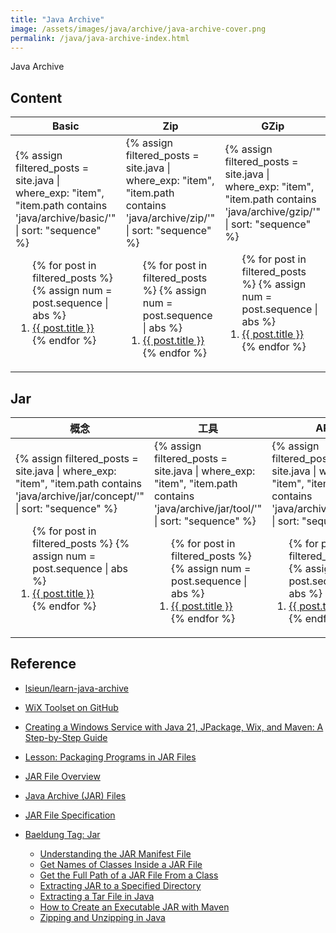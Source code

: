 ```yaml
---
title: "Java Archive"
image: /assets/images/java/archive/java-archive-cover.png
permalink: /java/java-archive-index.html
---
```


Java Archive

## Content

<table>
    <thead>
    <tr>
        <th>Basic</th>
        <th>Zip</th>
        <th>GZip</th>
    </tr>
    </thead>
    <tbody>
    <tr>
        <td>
{%
assign filtered_posts = site.java |
where_exp: "item", "item.path contains 'java/archive/basic/'" |
sort: "sequence"
%}
<ol>
    {% for post in filtered_posts %}
    {% assign num = post.sequence | abs %}
    <li>
        <a href="{{ post.url }}">{{ post.title }}</a>
    </li>
    {% endfor %}
</ol>
        </td>
        <td>
{%
assign filtered_posts = site.java |
where_exp: "item", "item.path contains 'java/archive/zip/'" |
sort: "sequence"
%}
<ol>
    {% for post in filtered_posts %}
    {% assign num = post.sequence | abs %}
    <li>
        <a href="{{ post.url }}">{{ post.title }}</a>
    </li>
    {% endfor %}
</ol>
        </td>
        <td>
{%
assign filtered_posts = site.java |
where_exp: "item", "item.path contains 'java/archive/gzip/'" |
sort: "sequence"
%}
<ol>
    {% for post in filtered_posts %}
    {% assign num = post.sequence | abs %}
    <li>
        <a href="{{ post.url }}">{{ post.title }}</a>
    </li>
    {% endfor %}
</ol>
        </td>
    </tr>
    </tbody>
</table>

## Jar

<table>
    <thead>
    <tr>
        <th style="text-align: center;">概念</th>
        <th style="text-align: center;">工具</th>
        <th style="text-align: center;">API</th>
    </tr>
    </thead>
    <tbody>
    <tr>
        <td>
{%
assign filtered_posts = site.java |
where_exp: "item", "item.path contains 'java/archive/jar/concept/'" |
sort: "sequence"
%}
<ol>
    {% for post in filtered_posts %}
    {% assign num = post.sequence | abs %}
    <li>
        <a href="{{ post.url }}">{{ post.title }}</a>
    </li>
    {% endfor %}
</ol>
        </td>
        <td>
{%
assign filtered_posts = site.java |
where_exp: "item", "item.path contains 'java/archive/jar/tool/'" |
sort: "sequence"
%}
<ol>
    {% for post in filtered_posts %}
    {% assign num = post.sequence | abs %}
    <li>
        <a href="{{ post.url }}">{{ post.title }}</a>
    </li>
    {% endfor %}
</ol>
        </td>
        <td>
{%
assign filtered_posts = site.java |
where_exp: "item", "item.path contains 'java/archive/jar/api/'" |
sort: "sequence"
%}
<ol>
    {% for post in filtered_posts %}
    {% assign num = post.sequence | abs %}
    <li>
        <a href="{{ post.url }}">{{ post.title }}</a>
    </li>
    {% endfor %}
</ol>
        </td>
    </tr>
    </tbody>
</table>

## Reference

- [lsieun/learn-java-archive](https://github.com/lsieun/learn-java-archive)

- [WiX Toolset on GitHub](https://github.com/wixtoolset/wix3)

- [Creating a Windows Service with Java 21, JPackage, Wix, and Maven: A Step-by-Step Guide](https://medium.com/@nassim.boutek/creating-a-windows-service-with-java-21-jpackage-and-maven-a-step-by-step-guid-42fd476e68c9)

- [Lesson: Packaging Programs in JAR Files](https://docs.oracle.com/javase/tutorial/deployment/jar/index.html)
- [JAR File Overview](https://docs.oracle.com/javase/8/docs/technotes/guides/jar/jarGuide.html)

- [Java Archive (JAR) Files](https://docs.oracle.com/javase/8/docs/technotes/guides/jar/index.html)
- [JAR File Specification](https://docs.oracle.com/javase/8/docs/technotes/guides/jar/jar.html)


- [Baeldung Tag: Jar](https://www.baeldung.com/tag/jar)
    - [Understanding the JAR Manifest File](https://www.baeldung.com/java-jar-manifest)
    - [Get Names of Classes Inside a JAR File](https://www.baeldung.com/jar-file-get-class-names)
    - [Get the Full Path of a JAR File From a Class](https://www.baeldung.com/java-full-path-of-jar-from-class)
    - [Extracting JAR to a Specified Directory](https://www.baeldung.com/extract-jar-to-a-specified-directory)
    - [Extracting a Tar File in Java](https://www.baeldung.com/java-extract-tar-file)
    - [How to Create an Executable JAR with Maven](https://www.baeldung.com/executable-jar-with-maven)
    - [Zipping and Unzipping in Java](https://www.baeldung.com/java-compress-and-uncompress)
